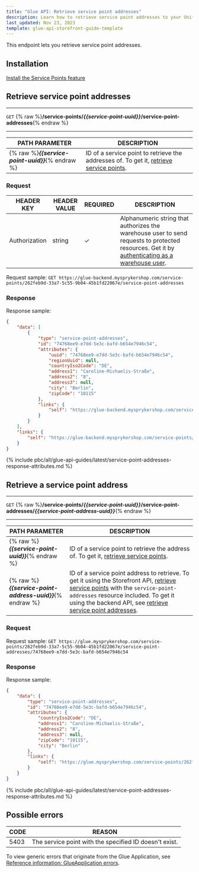 ```yaml
---
title: "Glue API: Retrieve service point addresses"
description: Learn how to retrieve service point addresses to your Unified Commerce shop using Spryker Glue API
last_updated: Nov 23, 2023
template: glue-api-storefront-guide-template
---
```


This endpoint lets you retrieve service point addresses.

## Installation

[Install the Service Points feature](/docs/pbc/all/service-point-management/latest/unified-commerce/install-features/install-the-service-points-feature.html)

## Retrieve service point addresses

***
`GET` {% raw %}**/service-points/*{{service-point-uuid}}*/service-point-addresses**{% endraw %}
***


| PATH PARAMETER | DESCRIPTION |
| --- | --- |
| {% raw %}***{{service-point-uuid}}***{% endraw %} | ID of a service point to retrieve the addresses of. To get it, [retrieve service points](/docs/pbc/all/service-point-management/latest/unified-commerce/manage-using-glue-api/manage-service-points/glue-api-retrieve-service-points.html). |


### Request

| HEADER KEY | HEADER VALUE | REQUIRED | DESCRIPTION |
|-|-|-|-|
| Authorization | string | &check; | Alphanumeric string that authorizes the warehouse user to send requests to protected resources. Get it by [authenticating as a warehouse user](/docs/pbc/all/warehouse-management-system/latest/unified-commerce/manage-using-glue-api/glue-api-authenticate-as-a-warehouse-user.html). |

Request sample: `GET https://glue-backend.mysprykershop.com/service-points/262feb9d-33a7-5c55-9b04-45b1fd22067e/service-point-addresses`

### Response

Response sample:

```json
{
    "data": [
        {
            "type": "service-point-addresses",
            "id": "74768ee9-e7dd-5e3c-bafd-b654e7946c54",
            "attributes": {
                "uuid": "74768ee9-e7dd-5e3c-bafd-b654e7946c54",
                "regionUuid": null,
                "countryIso2Code": "DE",
                "address1": "Caroline-Michaelis-Straße",
                "address2": "8",
                "address3": null,
                "city": "Berlin",
                "zipCode": "10115"
            },
            "links": {
                "self": "https://glue-backend.mysprykershop.com/service-points/262feb9d-33a7-5c55-9b04-45b1fd22067e/service-point-addresses/74768ee9-e7dd-5e3c-bafd-b654e7946c54"
            }
        }
    ],
    "links": {
        "self": "https://glue-backend.mysprykershop.com/service-points/262feb9d-33a7-5c55-9b04-45b1fd22067e/service-point-addresses"
    }
}
```

{% include pbc/all/glue-api-guides/latest/service-point-addresses-response-attributes.md %} <!-- To edit, see /_includes/pbc/all/glue-api-guides/202311.0/service-point-addresses-response-attributes.md -->


## Retrieve a service point address

***
`GET` {% raw %}**/service-points/*{{service-point-uuid}}*/service-point-addresses/*{{service-point-address-uuid}}***{% endraw %}
***


| PATH PARAMETER | DESCRIPTION |
| --- | --- |
| {% raw %}***{{service-point-uuid}}***{% endraw %} | ID of a service point to retrieve the address of. To get it, [retrieve service points](/docs/pbc/all/service-point-management/latest/unified-commerce/manage-using-glue-api/manage-service-points/glue-api-retrieve-service-points.html). |
| {% raw %}***{{service-point-address-uuid}}***{% endraw %} | ID of a service point address to retrieve. To get it using the Storefront API, [retrieve service points](/docs/pbc/all/service-point-management/latest/unified-commerce/manage-using-glue-api/manage-service-points/glue-api-retrieve-service-points.html) with the `service-point-addresses` resource included. To get it using the backend API, see [retrieve service point addresses](#retrieve-service-point-addresses). |


### Request


Request sample: `GET https://glue.mysprykershop.com/service-points/262feb9d-33a7-5c55-9b04-45b1fd22067e/service-point-addresses/74768ee9-e7dd-5e3c-bafd-b654e7946c54`



### Response

Response sample:

```json
{
    "data": {
        "type": "service-point-addresses",
        "id": "74768ee9-e7dd-5e3c-bafd-b654e7946c54",
        "attributes": {
            "countryIso2Code": "DE",
            "address1": "Caroline-Michaelis-Straße",
            "address2": "8",
            "address3": null,
            "zipCode": "10115",
            "city": "Berlin"
        },
        "links": {
            "self": "https://glue.mysprykershop.com/service-points/262feb9d-33a7-5c55-9b04-45b1fd22067e/service-point-addresses/74768ee9-e7dd-5e3c-bafd-b654e7946c54"
        }
    }
}
```


{% include pbc/all/glue-api-guides/latest/service-point-addresses-response-attributes.md %} <!-- To edit, see /_includes/pbc/all/glue-api-guides/202311.0/service-point-addresses-response-attributes.md -->



## Possible errors

| CODE  | REASON |
| --- | --- |
| 5403 | The service point with the specified ID doesn't exist. |

To view generic errors that originate from the Glue Application, see [Reference information: GlueApplication errors](/docs/dg/dev/glue-api/latest/rest-api/reference-information-glueapplication-errors.html).
